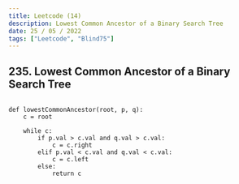 ```yaml
---
title: Leetcode (14)
description: Lowest Common Ancestor of a Binary Search Tree
date: 25 / 05 / 2022
tags: ["Leetcode", "Blind75"]
---
```


<h2>235. Lowest Common Ancestor of a Binary Search Tree</h2>

<pre><code class="language-python">
def lowestCommonAncestor(root, p, q):
    c = root

    while c:
        if p.val > c.val and q.val > c.val:
            c = c.right
        elif p.val < c.val and q.val < c.val:
            c = c.left
        else:
            return c
</code></pre>
<br/>
<br/>
